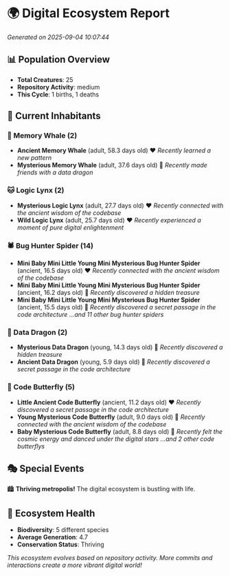 # 🌍 Digital Ecosystem Report
*Generated on 2025-09-04 10:07:44*

## 📊 Population Overview
- **Total Creatures**: 25
- **Repository Activity**: medium
- **This Cycle**: 1 births, 1 deaths

## 👥 Current Inhabitants

### 🐋 Memory Whale (2)
- **Ancient Memory Whale** (adult, 58.3 days old) ❤️
  *Recently learned a new pattern*
- **Mysterious Memory Whale** (adult, 37.6 days old) 💛
  *Recently made friends with a data dragon*

### 🐱 Logic Lynx (2)
- **Mysterious Logic Lynx** (adult, 27.7 days old) ❤️
  *Recently connected with the ancient wisdom of the codebase*
- **Wild Logic Lynx** (adult, 25.7 days old) ❤️
  *Recently experienced a moment of pure digital enlightenment*

### 🕷️ Bug Hunter Spider (14)
- **Mini Baby Mini Little Young Mini Mysterious Bug Hunter Spider** (ancient, 16.5 days old) ❤️
  *Recently connected with the ancient wisdom of the codebase*
- **Mini Baby Mini Little Young Mini Mysterious Bug Hunter Spider** (ancient, 16.2 days old) 💛
  *Recently discovered a hidden treasure*
- **Mini Baby Mini Little Young Mini Mysterious Bug Hunter Spider** (ancient, 15.5 days old) 💛
  *Recently discovered a secret passage in the code architecture*
  *...and 11 other bug hunter spiders*

### 🐉 Data Dragon (2)
- **Mysterious Data Dragon** (young, 14.3 days old) 💚
  *Recently discovered a hidden treasure*
- **Ancient Data Dragon** (young, 5.9 days old) 💚
  *Recently discovered a secret passage in the code architecture*

### 🦋 Code Butterfly (5)
- **Little Ancient Code Butterfly** (ancient, 11.2 days old) ❤️
  *Recently discovered a secret passage in the code architecture*
- **Young Mysterious Code Butterfly** (adult, 9.0 days old) 💛
  *Recently connected with the ancient wisdom of the codebase*
- **Baby Mysterious Code Butterfly** (adult, 8.8 days old) 💚
  *Recently felt the cosmic energy and danced under the digital stars*
  *...and 2 other code butterflys*

## 🎭 Special Events

🏙️ **Thriving metropolis!** The digital ecosystem is bustling with life.

## 🔬 Ecosystem Health
- **Biodiversity**: 5 different species
- **Average Generation**: 4.7
- **Conservation Status**: Thriving

*This ecosystem evolves based on repository activity. More commits and interactions create a more vibrant digital world!*